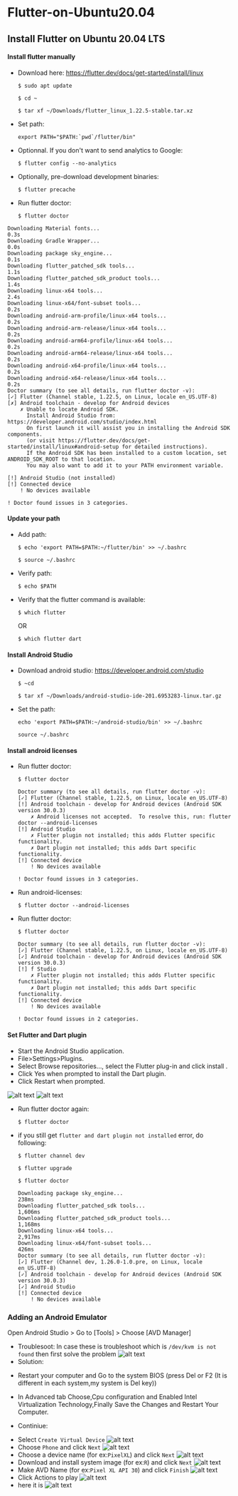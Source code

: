 # Flutter-on-Ubuntu20.04
## Install Flutter on Ubuntu 20.04 LTS

    
#### Install flutter manually
 - Download here: https://flutter.dev/docs/get-started/install/linux

    `$ sudo apt update`

    `$ cd ~`

    `$ tar xf ~/Downloads/flutter_linux_1.22.5-stable.tar.xz`

- Set path:
    
    ```export PATH="$PATH:`pwd`/flutter/bin"```

- Optionnal. If you don't want to send analytics to Google:
   
    `$ flutter config --no-analytics`

- Optionally, pre-download development binaries:
   
   `$ flutter precache`

- Run flutter doctor:
   
   `$ flutter doctor`

```
Downloading Material fonts...                                       0.3s
Downloading Gradle Wrapper...                                       0.0s
Downloading package sky_engine...                                   0.1s
Downloading flutter_patched_sdk tools...                            1.1s
Downloading flutter_patched_sdk_product tools...                    1.4s
Downloading linux-x64 tools...                                      2.4s
Downloading linux-x64/font-subset tools...                          0.2s
Downloading android-arm-profile/linux-x64 tools...                  0.2s
Downloading android-arm-release/linux-x64 tools...                  0.2s
Downloading android-arm64-profile/linux-x64 tools...                0.2s
Downloading android-arm64-release/linux-x64 tools...                0.2s
Downloading android-x64-profile/linux-x64 tools...                  0.2s
Downloading android-x64-release/linux-x64 tools...                  0.2s
Doctor summary (to see all details, run flutter doctor -v):
[✓] Flutter (Channel stable, 1.22.5, on Linux, locale en_US.UTF-8)
[✗] Android toolchain - develop for Android devices
    ✗ Unable to locate Android SDK.
      Install Android Studio from: https://developer.android.com/studio/index.html
      On first launch it will assist you in installing the Android SDK components.
      (or visit https://flutter.dev/docs/get-started/install/linux#android-setup for detailed instructions).
      If the Android SDK has been installed to a custom location, set ANDROID_SDK_ROOT to that location.
      You may also want to add it to your PATH environment variable.

[!] Android Studio (not installed)
[!] Connected device
    ! No devices available

! Doctor found issues in 3 categories.

```

#### Update your path
- Add path:
   
   `$ echo 'export PATH=$PATH:~/flutter/bin' >> ~/.bashrc`
   
   `$ source ~/.bashrc`
   
- Verify path:
   
   `$ echo $PATH`
   
- Verify that the flutter command is available:
   
   `$ which flutter`
    
    OR
    
   `$ which flutter dart`

#### Install Android Studio
- Download android studio: https://developer.android.com/studio

    `$ ~cd`

    `$ tar xf ~/Downloads/android-studio-ide-201.6953283-linux.tar.gz`

- Set the path:
   
    `echo 'export PATH=$PATH:~/android-studio/bin' >> ~/.bashrc`

    `source ~/.bashrc`

#### Install android licenses
 - Run flutter doctor:
    
    `$ flutter doctor`

    ```
    Doctor summary (to see all details, run flutter doctor -v):
    [✓] Flutter (Channel stable, 1.22.5, on Linux, locale en_US.UTF-8)
    [!] Android toolchain - develop for Android devices (Android SDK version 30.0.3)
        ✗ Android licenses not accepted.  To resolve this, run: flutter doctor --android-licenses
    [!] Android Studio
        ✗ Flutter plugin not installed; this adds Flutter specific functionality.
        ✗ Dart plugin not installed; this adds Dart specific functionality.
    [!] Connected device
        ! No devices available

    ! Doctor found issues in 3 categories.
    ```
 - Run android-licenses:
   
    `$ flutter doctor --android-licenses`

 - Run flutter doctor:
   
    `$ flutter doctor`

    ```
    Doctor summary (to see all details, run flutter doctor -v):
    [✓] Flutter (Channel stable, 1.22.5, on Linux, locale en_US.UTF-8)
    [✓] Android toolchain - develop for Android devices (Android SDK version 30.0.3)
    [!] f Studio
        ✗ Flutter plugin not installed; this adds Flutter specific functionality.
        ✗ Dart plugin not installed; this adds Dart specific functionality.
    [!] Connected device
        ! No devices available

    ! Doctor found issues in 2 categories.
    ```


#### Set Flutter and Dart plugin

- Start the Android Studio application.
- File>Settings>Plugins.
- Select Browse repositories…, select the Flutter plug-in and click install .
- Click Yes when prompted to install the Dart plugin.
- Click Restart when prompted.

![alt text](https://github.com/martianvenusian/flutter-on-Ubuntu20.04/blob/main/images/flutter_plug-in_1.png?raw=true)
![alt text](https://github.com/martianvenusian/flutter-on-Ubuntu20.04/blob/main/images/flutter_plug-in_2.png?raw=true)

 - Run flutter doctor again: 

   `$ flutter doctor`
   
 - if you still get `flutter and dart plugin not installed` error, do following: 

    `$ flutter channel dev`

    `$ flutter upgrade`

    `$ flutter doctor`

    ```
    Downloading package sky_engine...                                  238ms
    Downloading flutter_patched_sdk tools...                         1,606ms
    Downloading flutter_patched_sdk_product tools...                 1,168ms
    Downloading linux-x64 tools...                                   2,917ms
    Downloading linux-x64/font-subset tools...                         426ms
    Doctor summary (to see all details, run flutter doctor -v):
    [✓] Flutter (Channel dev, 1.26.0-1.0.pre, on Linux, locale en_US.UTF-8)
    [✓] Android toolchain - develop for Android devices (Android SDK version 30.0.3)
    [✓] Android Studio
    [!] Connected device
        ! No devices available
    ```
### Adding an Android Emulator
Open Android Studio > Go to [Tools] > Choose [AVD Manager]
* Troublesoot:
In case these is troubleshoot which is `/dev/kvm is not found` then first solve the problem
![alt text](https://github.com/martianvenusian/flutter-on-Ubuntu20.04/blob/main/images/adding_emulator_1.png?raw=true)
* Solution:

 - Restart your computer and Go to the system BIOS (press Del or F2 (It is different in each system,my system is Del key))

 - In Advanced tab Choose,Cpu configuration and Enabled Intel Virtualization Technology,Finally Save the Changes and Restart Your Computer.

* Continiue:
 - Select `Create Virtual Device`
![alt text](https://github.com/martianvenusian/flutter-on-Ubuntu20.04/blob/main/images/adding_emulator_3.png?raw=true)
 - Choose `Phone` and click `Next`
![alt text](https://github.com/martianvenusian/flutter-on-Ubuntu20.04/blob/main/images/adding_emulator_4.png?raw=true)
- Choose a device name (for ex:`PixelXL`) and click `Next`
![alt text](https://github.com/martianvenusian/flutter-on-Ubuntu20.04/blob/main/images/adding_emulator_5.png?raw=true)
- Download and install system image (for ex:`R`) and click `Next`
![alt text](https://github.com/martianvenusian/flutter-on-Ubuntu20.04/blob/main/images/adding_emulator_6.png?raw=true)
- Make AVD Name  (for ex:`Pixel XL API 30`) and click `Finish`
![alt text](https://github.com/martianvenusian/flutter-on-Ubuntu20.04/blob/main/images/adding_emulator_7.png?raw=true)
- Click Actions to play
![alt text](https://github.com/martianvenusian/flutter-on-Ubuntu20.04/blob/main/images/adding_emulator_8.png?raw=true)
- here it is
![alt text](https://github.com/martianvenusian/flutter-on-Ubuntu20.04/blob/main/images/adding_emulator_9.png?raw=true)